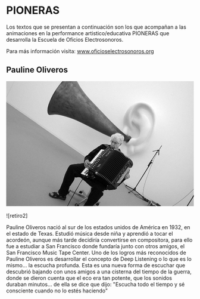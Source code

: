 # PIONERAS
Los textos que se presentan a continuación son los que acompañan a las animaciones en la performance artistico/educativa PIONERAS que desarrolla la Escuela de Oficios Electrosonoros.

Para más información visita:
www.oficioselectrosonoros.org

## Pauline Oliveros

![alt text](/fotos/pauline.jpg)

![retiro2]

Pauline Oliveros nació al sur de los estados unidos de América en 1932, en el estado de Texas.  Estudió música desde niña y aprendió a tocar el acordeón, aunque más tarde decidiría convertirse en compositora, para ello fue a estudiar a San Francisco donde fundaría junto con otros amigos, el San Francisco Music Tape Center. Uno de los logros más reconocidos de Pauline Oliveros es desarrollar el concepto de Deep Listening o lo que es lo mismo... la escucha profunda. Esta es una nueva forma de escuchar que descubrió bajando con unos amigos a una cisterna del tiempo de la guerra, donde se dieron cuenta que el eco era tan potente, que los sonidos duraban minutos... de ella se dice que dijo: "Escucha todo el tiempo y sé consciente cuando no lo estés haciendo"
